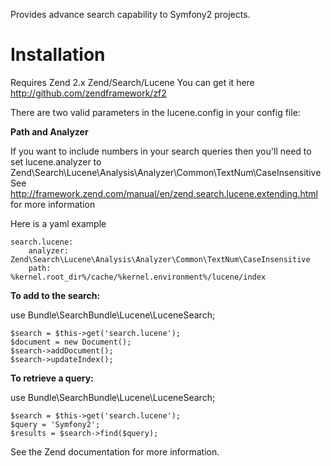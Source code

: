 Provides advance search capability to Symfony2 projects.

Installation
============

Requires Zend 2.x Zend/Search/Lucene
You can get it here http://github.com/zendframework/zf2

There are two valid parameters in the lucene.config in your config file:

**Path and Analyzer**

If you want to include numbers in your search queries then you'll need to set
lucene.analyzer to Zend\Search\Lucene\Analysis\Analyzer\Common\TextNum\CaseInsensitive
See http://framework.zend.com/manual/en/zend.search.lucene.extending.html for more information

Here is a yaml example

    search.lucene:
        analyzer: Zend\Search\Lucene\Analysis\Analyzer\Common\TextNum\CaseInsensitive
        path:     %kernel.root_dir%/cache/%kernel.environment%/lucene/index

**To add to the search:**

use Bundle\SearchBundle\Lucene\LuceneSearch;

    $search = $this->get('search.lucene');
    $document = new Document();
    $search->addDocument();
    $search->updateIndex();

**To retrieve a query:**

use Bundle\SearchBundle\Lucene\LuceneSearch;

    $search = $this->get('search.lucene');
    $query = 'Symfony2';
    $results = $search->find($query);
  
See the Zend documentation for more information.
